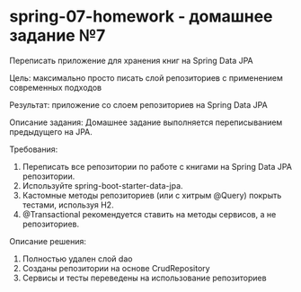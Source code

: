 # spring-07-homework - домашнее задание №7

Переписать приложение для хранения книг на Spring Data JPA

Цель: максимально просто писать слой репозиториев с применением современных подходов

Результат: приложение со слоем репозиториев на Spring Data JPA

Описание задания: Домашнее задание выполняется переписыванием предыдущего на JPA.

Требования:
1. Переписать все репозитории по работе с книгами на Spring Data JPA репозитории.
2. Используйте spring-boot-starter-data-jpa.
3. Кастомные методы репозиториев (или с хитрым @Query) покрыть тестами, используя H2.
4. @Transactional рекомендуется ставить на методы сервисов, а не репозиториев.

Описание решения:

1. Полностью удален слой dao
2. Созданы репозитории на основе CrudRepository
3. Сервисы и тесты переведены на использование репозиториев
